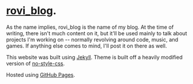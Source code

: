 # [rovi_blog](https://johnrcd.github.io/rovi_blog/).

As the name implies, rovi_blog is the name of my blog. At the time of writing, there isn't much content on it, but it'll be used mainly to talk about projects I'm working on -- normally revolving around code, music, and games. If anything else comes to mind, I'll post it on there as well.

This website was built using [Jekyll](https://jekyllrb.com/). Theme is built off a heavily modified version of [no-style-css](https://github.com/riggraz/no-style-please).

Hosted using [GitHub Pages](https://johnrcd.github.io/rovi_blog/).